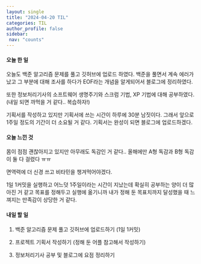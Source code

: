 ```yaml
---
layout: single
title: "2024-04-20 TIL"
categories: TIL
author_profile: false
sidebar:
 nav: "counts"
---
```


#### 오늘 한 일

오늘도 백준 알고리즘 문제를 풀고 깃허브에 업로드 하였다. 백준을 풀면서 계속 에러가 났고 그 부분에 대해 조사를 하다가 EOF라는 개념을 알게되어서 블로그에 정리하였다.

또한 정보처리기사의 소프트웨어 생명주기와 스크럼 기법, XP 기법에 대해 공부하였다. (내일 되면 까먹을 거 같다.. 복습하자!)

기획서를 작성하고 있지만 기획서에 쓰는 시간이 하루에 30분 남짓이다. 그래서 앞으로 1주일 정도의 기간이 더 소요될 거 같다. 기획서는 완성이 되면 블로그에 업로드하겠다.

#### 오늘 느낀 것

몸이 점점 괜찮아지고 있지만 아무래도 독감인 거 같다.. 올해에만 A형 독감과 B형 독감이 둘 다 걸렸다 ㅠㅠ 

면역력에 더 신경 쓰고 비타민을 챙겨먹어야겠다.

1일 1커밋을 실행하고 어느덧 1주일이라는 시간이 지났는데 확실히 공부하는 양이 더 많아진 거 같고 목표를 정해두고 실행에 옮기니까 내가 정해 둔 목표치까지 달성했을 때 느껴지는 만족감이 상당한 거 같다.

#### 내일 할 일

1. 백준 알고리즘 문제 풀고 깃허브에 업로드하기 (1일 1커밋)

2. 프로젝트 기획서 작성하기 (정해 둔 어플 참고해서 작성하기)

3. 정보처리기사 공부 및 블로그에 요점 정리하기


